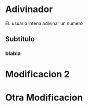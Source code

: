 # Adivinador
EL usuario intena adivinar un numero

## Subtitulo

### blabla

# Modificacion 2

# Otra Modificacion
